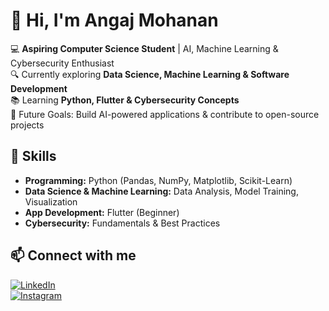 # 👋 Hi, I'm Angaj Mohanan  

💻 **Aspiring Computer Science Student** | AI, Machine Learning & Cybersecurity Enthusiast  
🔍 Currently exploring **Data Science, Machine Learning & Software Development**  
📚 Learning **Python, Flutter & Cybersecurity Concepts**  
🎯 Future Goals: Build AI-powered applications & contribute to open-source projects  

## 🔧 Skills  
- **Programming:** Python (Pandas, NumPy, Matplotlib, Scikit-Learn)  
- **Data Science & Machine Learning:** Data Analysis, Model Training, Visualization  
- **App Development:** Flutter (Beginner)  
- **Cybersecurity:** Fundamentals & Best Practices  

## 📫 Connect with me  
[![LinkedIn](https://img.shields.io/badge/LinkedIn-Connect-blue?style=for-the-badge&logo=linkedin)](www.linkedin.com/in/angaj-mohanan)  
[![Instagram](https://img.shields.io/badge/Instagram-Follow-purple?style=for-the-badge&logo=instagram)](https://www.instagram.com/axngxxj/#)  
